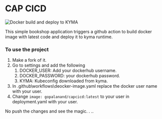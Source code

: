 # CAP CICD

![Docker build and deploy to KYMA](https://github.com/gopalanand333/CAP-CICD/workflows/Docker%20build%20and%20deploy%20to%20KYMA/badge.svg)

This simple bookshop application triggers a github action to build docker image with latest code and deploy it to kyma runtime. 

### To use the project
1. Make a fork of it.
2. Go to settings and add the following
   1. DOCKER_USER: Add your dockerhub username.
   2. DOCKER_PASSWORD: your dockerhub password.
   3. KYMA: Kubeconfig downloaded from kyma.
3. In .github\workflows\deocker-image.yaml replace the docker user name with your user.
4. Change `image: gopalanand/capcicd:latest` to your user in deployment.yaml with your user.

No push the changes and see the magic.
.
..
